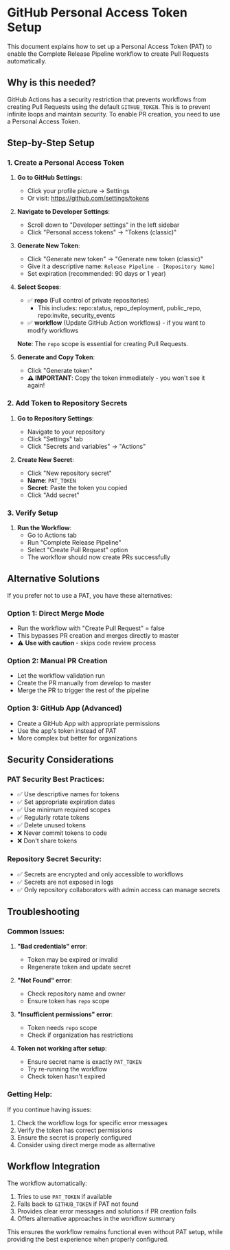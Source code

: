 # GitHub Personal Access Token Setup

This document explains how to set up a Personal Access Token (PAT) to enable the Complete Release Pipeline workflow to create Pull Requests automatically.

## Why is this needed?

GitHub Actions has a security restriction that prevents workflows from creating Pull Requests using the default `GITHUB_TOKEN`. This is to prevent infinite loops and maintain security. To enable PR creation, you need to use a Personal Access Token.

## Step-by-Step Setup

### 1. Create a Personal Access Token

1. **Go to GitHub Settings**:
   - Click your profile picture → Settings
   - Or visit: https://github.com/settings/tokens

2. **Navigate to Developer Settings**:
   - Scroll down to "Developer settings" in the left sidebar
   - Click "Personal access tokens" → "Tokens (classic)"

3. **Generate New Token**:
   - Click "Generate new token" → "Generate new token (classic)"
   - Give it a descriptive name: `Release Pipeline - [Repository Name]`
   - Set expiration (recommended: 90 days or 1 year)

4. **Select Scopes**:
   - ✅ **repo** (Full control of private repositories)
     - This includes: repo:status, repo_deployment, public_repo, repo:invite, security_events
   - ✅ **workflow** (Update GitHub Action workflows) - if you want to modify workflows

   **Note**: The `repo` scope is essential for creating Pull Requests.

5. **Generate and Copy Token**:
   - Click "Generate token"
   - **⚠️ IMPORTANT**: Copy the token immediately - you won't see it again!

### 2. Add Token to Repository Secrets

1. **Go to Repository Settings**:
   - Navigate to your repository
   - Click "Settings" tab
   - Click "Secrets and variables" → "Actions"

2. **Create New Secret**:
   - Click "New repository secret"
   - **Name**: `PAT_TOKEN`
   - **Secret**: Paste the token you copied
   - Click "Add secret"

### 3. Verify Setup

1. **Run the Workflow**:
   - Go to Actions tab
   - Run "Complete Release Pipeline"
   - Select "Create Pull Request" option
   - The workflow should now create PRs successfully

## Alternative Solutions

If you prefer not to use a PAT, you have these alternatives:

### Option 1: Direct Merge Mode

- Run the workflow with "Create Pull Request" = false
- This bypasses PR creation and merges directly to master
- ⚠️ **Use with caution** - skips code review process

### Option 2: Manual PR Creation

- Let the workflow validation run
- Create the PR manually from develop to master
- Merge the PR to trigger the rest of the pipeline

### Option 3: GitHub App (Advanced)

- Create a GitHub App with appropriate permissions
- Use the app's token instead of PAT
- More complex but better for organizations

## Security Considerations

### PAT Security Best Practices:

- ✅ Use descriptive names for tokens
- ✅ Set appropriate expiration dates
- ✅ Use minimum required scopes
- ✅ Regularly rotate tokens
- ✅ Delete unused tokens
- ❌ Never commit tokens to code
- ❌ Don't share tokens

### Repository Secret Security:

- ✅ Secrets are encrypted and only accessible to workflows
- ✅ Secrets are not exposed in logs
- ✅ Only repository collaborators with admin access can manage secrets

## Troubleshooting

### Common Issues:

1. **"Bad credentials" error**:
   - Token may be expired or invalid
   - Regenerate token and update secret

2. **"Not Found" error**:
   - Check repository name and owner
   - Ensure token has `repo` scope

3. **"Insufficient permissions" error**:
   - Token needs `repo` scope
   - Check if organization has restrictions

4. **Token not working after setup**:
   - Ensure secret name is exactly `PAT_TOKEN`
   - Try re-running the workflow
   - Check token hasn't expired

### Getting Help:

If you continue having issues:

1. Check the workflow logs for specific error messages
2. Verify the token has correct permissions
3. Ensure the secret is properly configured
4. Consider using direct merge mode as alternative

## Workflow Integration

The workflow automatically:

1. Tries to use `PAT_TOKEN` if available
2. Falls back to `GITHUB_TOKEN` if PAT not found
3. Provides clear error messages and solutions if PR creation fails
4. Offers alternative approaches in the workflow summary

This ensures the workflow remains functional even without PAT setup, while providing the best experience when properly configured.
